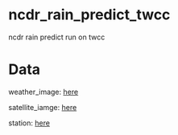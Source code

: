 # ncdr_rain_predict_twcc
 ncdr rain predict run on twcc


# Data

weather_image: [here](https://drive.google.com/file/d/16HhiOOow3wj1LrlUdVmpneQrygKsrrTp/view?usp=sharing)

satellite_iamge: [here](https://drive.google.com/file/d/1kkqTFzb9CrBnzJy36hGWhX8FV0zdeDe0/view?usp=sharing)

station: [here](https://drive.google.com/file/d/1ZeaR_IZ1GtHUnyy808Coe-Ckw-r7co9z/view?usp=sharing)
